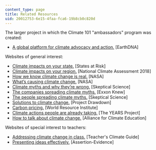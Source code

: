 ```yaml
---
content_type: page
title: Related Resources
uid: 20012753-6e15-4faa-fca6-19b8cb0c820d
---
```


The larger project in which the Climate 101 "ambassadors" program was created: 

*   [A global platform for climate advocacy and action.](https://earthdna.org/) \[EarthDNA\]  

Websites of general interest:

*   [Climate impacts on your state.](https://statesatrisk.org/) \[States at Risk\]
*   [Climate impacts on your region.](https://nca2018.globalchange.gov/chapter/1/) \[National Climate Assessment 2018\]
*   [How we know climate change is real.](https://climate.nasa.gov/evidence/) \[NASA\]
*   [What’s causing climate change.](https://climate.nasa.gov/causes/) \[NASA\]
*   [Climate myths and why they’re wrong.](https://skepticalscience.com/argument.php) \[Skeptical Science\]
*   [The companies spreading climate myths.](https://exxonknew.org/) \[Exxon Knew\]
*   [The people spreading climate myths.](https://skepticalscience.com/misinformers.php) \[Skeptical Science\]
*   [Solutions to climate change.](https://www.drawdown.org/) \[Project Drawdown\]
*   [Carbon pricing.](https://www.wri.org/blog/2016/03/carbon-tax-vs-cap-and-trade-what-s-better-policy-cut-emissions) \[World Resource Institute\]
*   [Climate actions people are already taking.](https://theyearsproject.com/) \[The YEARS Project\]
*   [How to talk about climate change.](https://www.youtube.com/watch?v=RkklaXhbTuA) \[Alliance for Climate Education\]

Websites of special interest to teachers:

*   [Addressing climate change in class.](https://teachers-climate-guide.fi/) \[Teacher's Climate Guide\]
*   [Presenting ideas effectively.](https://www.assertion-evidence.com/) \[Assertion-Evidence\]